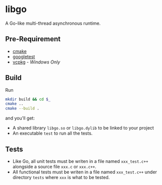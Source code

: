 # libgo

A Go-like multi-thread asynchronous runtime.

## Pre-Requirement

- [cmake](https://cmake.org)
- [googletest](https://github.com/google/googletest)
- [vcpkg](https://vcpkg.io/) - *Windows Only*


## Build

Run

```bash
mkdir build && cd $_
cmake ..
cmake --build .
```

and you'll get:

 - A shared library `libgo.so` or `libgo.dylib` to be linked to your project
 - An executable `test` to run all the tests.


## Tests

- Like Go, all unit tests must be writen in a file named `xxx_test.c++` alongside a source file `xxx.c` or `xxx.c++`.
- All functional tests must be writen in a file named `xxx_test.c++` under directory `tests` where `xxx` is what to be tested.
